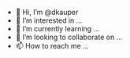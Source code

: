 - 👋 Hi, I’m @dkauper
- 👀 I’m interested in ...
- 🌱 I’m currently learning ...
- 💞️ I’m looking to collaborate on ...
- 📫 How to reach me ...

<!---
dkauper/dkauper is a ✨ special ✨ repository because its `README.md` (this file) appears on your GitHub profile.
You can click the Preview link to take a look at your changes.
--->
